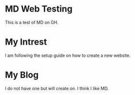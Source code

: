 # MD Web Testing

This is a test of MD on GH.


# My Intrest

I am following the setup guide on how to create a new website.


# My Blog

I do not have one but will create on. I think I like MD.

